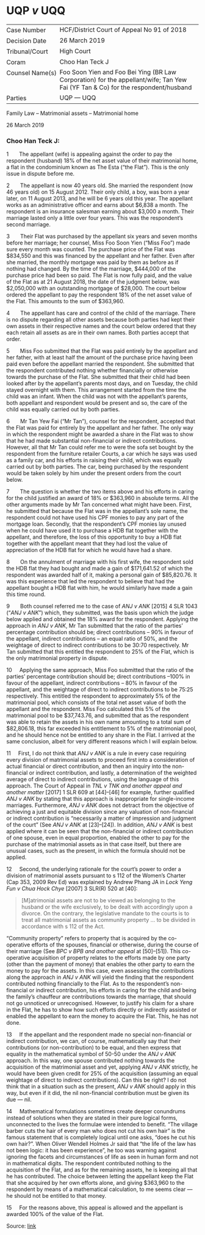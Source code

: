 <style>.footnotes::before { content: "Footnotes:"; }</style>
# UQP _v_ UQQ

<table id="info-table"><tbody><tr class="info-row"><td class="txt-label" style="padding: 4px 0px; white-space: nowrap" valign="top">Case Number</td><td class="txt-body">HCF/District Court of Appeal No 91 of 2018</td></tr><tr class="info-row"><td class="txt-label" style="padding: 4px 0px; white-space: nowrap" valign="top">Decision Date</td><td class="txt-body">26 March 2019</td></tr><tr class="info-row"><td class="txt-label" style="padding: 4px 0px; white-space: nowrap" valign="top">Tribunal/Court</td><td class="txt-body">High Court</td></tr><tr class="info-row"><td class="txt-label" style="padding: 4px 0px; white-space: nowrap" valign="top">Coram</td><td class="txt-body">Choo Han Teck J</td></tr><tr class="info-row"><td class="txt-label" style="padding: 4px 0px; white-space: nowrap" valign="top">Counsel Name(s)</td><td class="txt-body">Foo Soon Yien and Foo Bei Ying (BR Law Corporation) for the appellant/wife; Tan Yew Fai (YF Tan &amp; Co) for the respondent/husband</td></tr><tr class="info-row"><td class="txt-label" style="padding: 4px 0px; white-space: nowrap" valign="top">Parties</td><td class="txt-body">UQP — UQQ</td></tr></tbody></table>

Family Law – Matrimonial assets – Matrimonial home

26 March 2019

### Choo Han Teck J:

1       The appellant (wife) is appealing against the order to pay the respondent (husband) 18% of the net asset value of their matrimonial home, a flat in the condominium known as The Esta (“the Flat”). This is the only issue in dispute before me.

2       The appellant is now 40 years old. She married the respondent (now 46 years old) on 15 August 2012. Their only child, a boy, was born a year later, on 11 August 2013, and he will be 6 years old this year. The appellant works as an administrative officer and earns about $6,838 a month. The respondent is an insurance salesman earning about $3,000 a month. Their marriage lasted only a little over four years. This was the respondent’s second marriage.

3       Their Flat was purchased by the appellant six years and seven months before her marriage; her counsel, Miss Foo Soon Yien (“Miss Foo”) made sure every month was counted. The purchase price of the Flat was $834,550 and this was financed by the appellant and her father. Even after she married, the monthly mortgage was paid by them as before as if nothing had changed. By the time of the marriage, $444,000 of the purchase price had been so paid. The Flat is now fully paid, and the value of the Flat as at 21 August 2018, the date of the judgment below, was $2,050,000 with an outstanding mortgage of $28,000. The court below ordered the appellant to pay the respondent 18% of the net asset value of the Flat. This amounts to the sum of $363,960.

4       The appellant has care and control of the child of the marriage. There is no dispute regarding all other assets because both parties had kept their own assets in their respective names and the court below ordered that they each retain all assets as are in their own names. Both parties accept that order.

5       Miss Foo submitted that the Flat was paid entirely by the appellant and her father, with at least half the amount of the purchase price having been paid even before the appellant married the respondent. She submitted that the respondent contributed nothing whether financially or otherwise towards the purchase of the Flat. She submitted that their child had been looked after by the appellant’s parents most days, and on Tuesday, the child stayed overnight with them. This arrangement started from the time the child was an infant. When the child was not with the appellant’s parents, both appellant and respondent would be present and so, the care of the child was equally carried out by both parties.

6       Mr Tan Yew Fai (“Mr Tan”), counsel for the respondent, accepted that the Flat was paid for entirely by the appellant and her father. The only way in which the respondent might be awarded a share in the Flat was to show that he had made substantial non-financial or indirect contributions. However, all that Mr Tan could refer me to were the sofa set bought by the respondent from the furniture retailer Courts, a car which he says was used as a family car, and his efforts in raising their child, which was equally carried out by both parties. The car, being purchased by the respondent would be taken solely by him under the present orders from the court below.

7       The question is whether the two items above and his efforts in caring for the child justified an award of 18% or $363,960 in absolute terms. All the other arguments made by Mr Tan concerned what might have been. First, he submitted that because the Flat was in the appellant’s sole name, the respondent could not have used his CPF monies to pay any part of the mortgage loan. Secondly, that the respondent’s CPF monies lay unused when he could have used it to purchase a HDB flat together with the appellant, and therefore, the loss of this opportunity to buy a HDB flat together with the appellant meant that they had lost the value of appreciation of the HDB flat for which he would have had a share.

8       On the annulment of marriage with his first wife, the respondent sold the HDB flat they had bought and made a gain of $171,641.52 of which the respondent was awarded half of it, making a personal gain of $85,820.76. It was this experience that led the respondent to believe that had the appellant bought a HDB flat with him, he would similarly have made a gain this time round.

9       Both counsel referred me to the case of _ANJ v ANK_ <span class="citation">\[2015\] 4 SLR 1043</span> (“_ANJ v ANK_”) which, they submitted, was the basis upon which the judge below applied and obtained the 18% award for the respondent. Applying the approach in _ANJ v ANK_, Mr Tan submitted that the ratio of the parties’ percentage contribution should be; direct contributions – 90% in favour of the appellant, indirect contributions – an equal ratio of 50%, and the weightage of direct to indirect contributions to be 30:70 respectively. Mr Tan submitted that this entitled the respondent to 25% of the Flat, which is the only matrimonial property in dispute.

10     Applying the same approach, Miss Foo submitted that the ratio of the parties’ percentage contribution should be; direct contributions –100% in favour of the appellant, indirect contributions – 80% in favour of the appellant, and the weightage of direct to indirect contributions to be 75:25 respectively. This entitled the respondent to approximately 5% of the matrimonial pool, which consists of the total net asset value of both the appellant and the respondent. Miss Foo calculated this 5% of the matrimonial pool to be $37,743.76, and submitted that as the respondent was able to retain the assets in his own name amounting to a total sum of $82,806.18, this far exceeded his entitlement to 5% of the matrimonial pool, and he should hence not be entitled to any share in the Flat. I arrived at the same conclusion, albeit for very different reasons which I will explain below.

11     First, I do not think that _ANJ v ANK_ is a rule in every case requiring every division of matrimonial assets to proceed first into a consideration of actual financial or direct contribution, and then an inquiry into the non-financial or indirect contribution, and lastly, a determination of the weighted average of direct to indirect contributions, using the language of this approach. The Court of Appeal in _TNL v TNK and another appeal and another matter_ <span class="citation">\[2017\] 1 SLR 609</span> at \[44\]–\[46\] for example, further qualified _ANJ v ANK_ by stating that this approach is inappropriate for single-income marriages. Furthermore, _ANJ v ANK_ does not detract from the objective of achieving a just and equitable division since any valuation of non-financial or indirect contribution is “necessarily a matter of impression and judgment of the court” (See _ANJ v ANK_ at \[23\]–\[24\]). In addition, _ANJ v ANK_ is best applied where it can be seen that the non-financial or indirect contribution of one spouse, even in equal proportion, enabled the other to pay for the purchase of the matrimonial assets as in that case itself, but there are unusual cases, such as the present, in which the formula should not be applied.

12     Second, the underlying rationale for the court’s power to order a division of matrimonial assets pursuant to s 112 of the Women’s Charter (Cap 353, 2009 Rev Ed) was explained by Andrew Phang JA in _Lock Yeng Fun v Chua Hock Chye_ <span class="citation">\[2007\] 3 SLR(R) 520</span> at \[40\]:

> \[M\]atrimonial assets are not to be viewed as belonging to the husband or the wife exclusively, to be dealt with accordingly upon a divorce. On the contrary, the legislative mandate to the courts is to treat all matrimonial assets as community property … to be divided in accordance with s 112 of the Act.

“Community property” refers to property that is acquired by the co-operative efforts of the spouses, financial or otherwise, during the course of their marriage (See _BPC v BPB and another appeal_ at \[50\]–\[51\]). This co-operative acquisition of property relates to the efforts made by one party (other than the payment of money) that enables the other party to earn the money to pay for the assets. In this case, even assessing the contributions along the approach in _ANJ v ANK_ will yield the finding that the respondent contributed nothing financially to the Flat. As to the respondent’s non-financial or indirect contribution, his efforts in caring for the child and being the family’s chauffeur are contributions towards the marriage, that should not go unnoticed or unrecognised. However, to justify his claim for a share in the Flat, he has to show how such efforts directly or indirectly assisted or enabled the appellant to earn the money to acquire the Flat. This, he has not done.

13     If the appellant and the respondent made no special non-financial or indirect contribution, we can, of course, mathematically say that their contributions (or non-contribution) to be equal, and then express that equality in the mathematical symbol of 50-50 under the _ANJ v ANK_ approach. In this way, one spouse contributed nothing towards the acquisition of the matrimonial asset and yet, applying _ANJ v ANK_ strictly, he would have been given credit for 25% of the acquisition (assuming an equal weightage of direct to indirect contributions). Can this be right? I do not think that in a situation such as the present, _ANJ v ANK_ should apply in this way, but even if it did, the nil non-financial contribution must be given its due — nil.

14     Mathematical formulations sometimes create deeper conundrums instead of solutions when they are stated in their pure logical forms, unconnected to the lives the formulae were intended to benefit. “The village barber cuts the hair of every man who does not cut his own hair” is the famous statement that is completely logical until one asks, “does he cut his own hair?”. When Oliver Wendell Holmes Jr said that “the life of the law has not been logic: it has been experience”, he too was warning against ignoring the facets and circumstances of life as seen in human form and not in mathematical digits. The respondent contributed nothing to the acquisition of the Flat, and as for the remaining assets, he is keeping all that he has contributed. The choice between letting the appellant keep the Flat that she acquired by her own efforts alone, and giving $363,960 to the respondent by means of a mathematical calculation, to me seems clear — he should not be entitled to that money.

15     For the reasons above, this appeal is allowed and the appellant is awarded 100% of the value of the Flat.


Source: [link](https://www.lawnet.sg:443/lawnet/web/lawnet/free-resources?p_p_id=freeresources_WAR_lawnet3baseportlet&p_p_lifecycle=1&p_p_state=normal&p_p_mode=view&_freeresources_WAR_lawnet3baseportlet_action=openContentPage&_freeresources_WAR_lawnet3baseportlet_docId=%2FJudgment%2F22987-SSP.xml)
